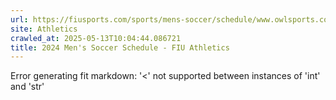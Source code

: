 ```yaml
---
url: https://fiusports.com/sports/mens-soccer/schedule/www.owlsports.com
site: Athletics
crawled_at: 2025-05-13T10:04:44.086721
title: 2024 Men's Soccer Schedule - FIU Athletics
---
```


Error generating fit markdown: '<' not supported between instances of 'int' and 'str'